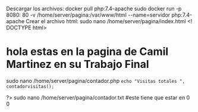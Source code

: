 Descargar los archivos:
docker pull php:7.4-apache
sudo docker run -p 8080: 80 -v /home/server/pagina:/var/www/html --name=servidor php:7.4-apache
Crear el archivo html:
sudo nano /home/server/pagina/index.html
<! DOCTYPE html>
<html>
<mate charset = "utf-8">

<head>
     <title> tp final </title>
</head>
<body>
 
<h1> hola estas en la pagina de Camil Martinez en su Trabajo Final </h1> 
<object data="contador.php" type="text/php">
</object>
</body>
</html>
 sudo nano /home/server/pagina/contador.php
 <?php
    function contadorvisitas()
    {
        $archivo= "contador.txt";
        $f = fopen($archivo, "r"); 
        if($f)
        {
            $contadorvisitas = fread($f, filesize($archivo));
            $contadorvisitas = $contadorvisitas + 1; 
            fclose($f);
        }
        $f = fopen($archivo, "w+");
        if($f)
        {
            fwrite($f, $contadorvisitas);
            fclose($f);
        }
        return $contadorvisitas;
    }

	echo "Visitas totales ", contadorvisitas();
?>
sudo nano /home/server/pagina/contador.txt #este tiene que estar en 0
0

